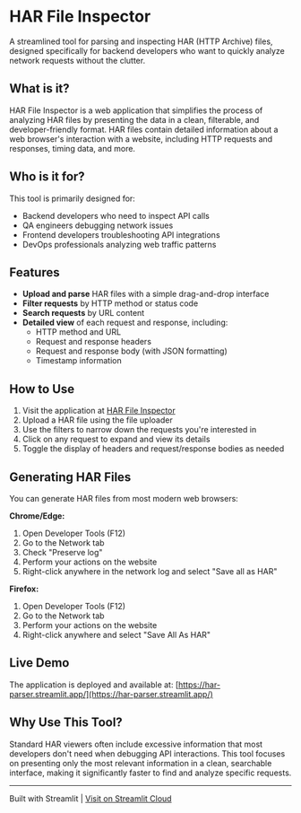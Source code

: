 # HAR File Inspector

A streamlined tool for parsing and inspecting HAR (HTTP Archive) files, designed specifically for backend developers who want to quickly analyze network requests without the clutter.

## What is it?

HAR File Inspector is a web application that simplifies the process of analyzing HAR files by presenting the data in a clean, filterable, and developer-friendly format. HAR files contain detailed information about a web browser's interaction with a website, including HTTP requests and responses, timing data, and more.

## Who is it for?

This tool is primarily designed for:
- Backend developers who need to inspect API calls
- QA engineers debugging network issues
- Frontend developers troubleshooting API integrations
- DevOps professionals analyzing web traffic patterns

## Features

- **Upload and parse** HAR files with a simple drag-and-drop interface
- **Filter requests** by HTTP method or status code
- **Search requests** by URL content
- **Detailed view** of each request and response, including:
    - HTTP method and URL
    - Request and response headers
    - Request and response body (with JSON formatting)
    - Timestamp information

## How to Use

1. Visit the application at [HAR File Inspector](https://har-parser.streamlit.app/)
2. Upload a HAR file using the file uploader
3. Use the filters to narrow down the requests you're interested in
4. Click on any request to expand and view its details
5. Toggle the display of headers and request/response bodies as needed

## Generating HAR Files

You can generate HAR files from most modern web browsers:

**Chrome/Edge:**
1. Open Developer Tools (F12)
2. Go to the Network tab
3. Check "Preserve log"
4. Perform your actions on the website
5. Right-click anywhere in the network log and select "Save all as HAR"

**Firefox:**
1. Open Developer Tools (F12)
2. Go to the Network tab
3. Perform your actions on the website
4. Right-click anywhere and select "Save All As HAR"

## Live Demo

The application is deployed and available at:
[https://har-parser.streamlit.app/](https://har-parser.streamlit.app/)

## Why Use This Tool?

Standard HAR viewers often include excessive information that most developers don't need when debugging API interactions. This tool focuses on presenting only the most relevant information in a clean, searchable interface, making it significantly faster to find and analyze specific requests.

---

Built with Streamlit | [Visit on Streamlit Cloud](https://har-parser.streamlit.app/)